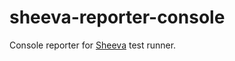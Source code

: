# sheeva-reporter-console
Console reporter for [Sheeva] test runner.

[Sheeva]: https://github.com/vitalets/sheeva
